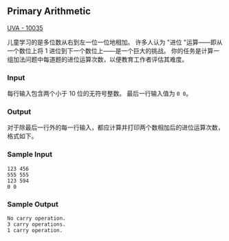 ## Primary Arithmetic

[UVA - 10035 ](https://vjudge.net/problem/UVA-10035/origin)

儿童学习的是多位数从右到左一位一位地相加。 许多人认为 "进位 "运算——即从一个数位上将 1 进位到下一个数位上——是一个巨大的挑战。 你的任务是计算一组加法问题中每道题的进位运算次数，以便教育工作者评估其难度。

### Input

每行输入包含两个小于 10 位的无符号整数。 最后一行输入值为 `0 0`。

### Output

对于除最后一行外的每一行输入，都应计算并打印两个数相加后的进位运算次数，格式如下。

### Sample Input

```
123 456
555 555
123 594
0 0
```

### Sample Output

```
No carry operation.
3 carry operations.
1 carry operation.
```
